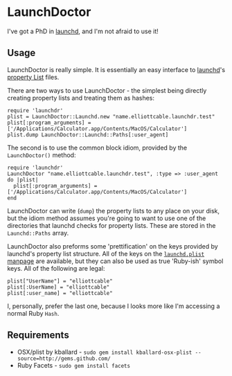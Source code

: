 LaunchDoctor
============
I've got a PhD in [launchd][], and I'm not afraid to use it!

  [launchd]: <http://en.wikipedia.org/wiki/Launchd> "launchd on Wikipedia"

Usage
-----
LaunchDoctor is really simple. It is essentially an easy interface to
[launchd][]'s [property List][plist] files.

There are two ways to use LaunchDoctor - the simplest being directly
creating property lists and treating them as hashes:
    
    require 'launchdr'
    plist = LaunchDoctor::Launchd.new "name.elliottcable.launchdr.test"
    plist[:program_arguments] = ['/Applications/Calculator.app/Contents/MacOS/Calculator']
    plist.dump LaunchDoctor::Launchd::Paths[:user_agent]
    
The second is to use the common block idiom, provided by the `LaunchDoctor()`
method:
    
    require 'launchdr'
    LaunchDoctor "name.elliottcable.launchdr.test", :type => :user_agent do |plist|
      plist[:program_arguments] = ['/Applications/Calculator.app/Contents/MacOS/Calculator']
    end
    
LaunchDoctor can write (`dump`) the property lists to any place on your disk,
but the idiom method assumes you're going to want to use one of the
directories that launchd checks for property lists. These are stored in the
`Launchd::Paths` array.

LaunchDoctor also preforms some 'prettification' on the keys provided by
launchd's property list structure. All of the keys on the
[`launchd.plist` manpage][manpage] are available, but they can also be used as
true 'Ruby-ish' symbol keys. All of the following are legal:
    
    plist["UserName"] = "elliottcable"
    plist[:UserName] = "elliottcable"
    plist[:user_name] = "elliottcable"
    
I, personally, prefer the last one, because I looks more like I'm accessing a
normal Ruby `Hash`.

  [plist]: <http://en.wikipedia.org/wiki/Property_list> "Property list on Wikipedia"
  [manpage]: <http://developer.apple.com/DOCUMENTATION/DARWIN/Reference/ManPages/man5/launchd.plist.5.html> "Mac OS X Manual Page for launchd.plist(5)"

Requirements
------------
- OSX/plist by kballard - `sudo gem install kballard-osx-plist --source=http://gems.github.com/`
- Ruby Facets - `sudo gem install facets`
